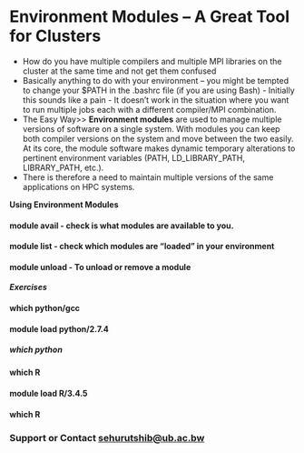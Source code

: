 # Environment Modules – A Great Tool for Clusters

- How do you have multiple compilers and multiple MPI libraries on the cluster at the same time and not get them confused
- Basically anything to do with your environment – you might be tempted to change your $PATH in the .bashrc file (if you are   using Bash) - Initially this sounds like a pain - It doesn’t work in the situation where you want to run multiple jobs each with a different compiler/MPI combination.
- The Easy Way>> **Environment modules** are used to manage multiple versions of software on a single system.
With modules you can keep both compiler versions on the system and move between the two easily.
At its core, the module software makes dynamic temporary alterations to pertinent environment variables (PATH, LD_LIBRARY_PATH, LIBRARY_PATH, etc.).
- There is therefore a need to maintain multiple versions of the same applications on HPC systems.

**Using Environment Modules**

#### module avail - check is what modules are available to you.
#### module list - check which modules are “loaded” in your environment
#### module unload - To unload or remove a module

**_Exercises_**

#### which python/gcc 
#### module load python/2.7.4 
##### which python

#### which R 
#### module load R/3.4.5
#### which R




### Support or Contact sehurutshib@ub.ac.bw


